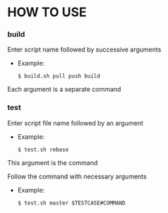 # HOW TO USE

### build

Enter script name followed by successive arguments
- Example:
    ```
    $ build.sh pull push build
    ```

Each argument is a separate command


### test

Enter script file name followed by an argument
- Example:
    ```
    $ test.sh rebase
    ```
This argument is the command

Follow the command with necessary arguments
- Example:
    ```
    $ test.sh master $TESTCASE#COMMAND
    ```